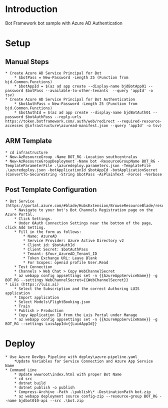 # Introduction

Bot Framework bot sample with Azure AD Authentication

# Setup
## Manual Steps
    * Create Azure AD Service Principal for Bot
        * $botPass = New-Password -Length 25 (Function from bjd.Common.Functions)
        * $botAppId = $(az ad app create --display-name bjdBotApp01 --password $botPass --available-to-other-tenants  --query 'appId' -o tsv) 
    * Create Azure AD Service Principal for Bot Authentication 
        * $botAuthPass = New-Password -Length 25 (Function from bjd.Common.Functions)
        * $botAuthId = $(az ad app create --display-name bjdBotAuth01 --password $botAuthPass --reply-urls https://token.botframework.com/.auth/web/redirect --required-resource-accesses @infrastructure\azuread-manifest.json --query 'appId' -o tsv) 

## ARM Template 
    * cd infrastructure 
    * New-AzResourceGroup -Name BOT_RG -Location southcentralus
    * New-AzResourceGroupDeployment -Name bot -ResourceGroupName BOT_RG -TemplateParameterFile .\azuredeploy.parameters.json -TemplateFile .\azuredeploy.json -botApplicationId $botAppId -botApplicationSecret (ConvertTo-SecureString -String $botPass -AsPlainText -Force) -Verbose

## Post Template Configuration
    * Bot Service (https://portal.azure.com/#blade/HubsExtension/BrowseResourceBlade/resourceType/Microsoft.BotService%2FbotServices)
        * Navigate to your bot's Bot Channels Registration page on the Azure Portal.
        * Click Settings.
        * Under OAuth Connection Settings near the bottom of the page, click Add Setting.
        * Fill in the form as follows:
            * Name: AzureAD
            * Service Provider: Azure Active Directory v2
            * Client id: $botAuthId
            * Client Secret: $botAuthPass
            * Tenant: $Your_AzureAD_Tenant_ID
            * Token Exchange URL: Leave Blank
            * For Scopes: openid profile User.Read
        * Test Connection 
        * Channels > Web Chat > Copy WebChannelSecret
        * az webapp config appsettings set -n {{AzureAppServiceName}} -g BOT_RG --settings WebChannelSecret={{WebChannelSecret}}
    * Luis (https://luis.ai)
        * Select the Subscription and the correct Authoring LUIS application
        * Import application 
        * Select Models\FlightBooking.json
        * Train 
        * Publish > Production 
        * Copy Application ID from the Luis Portal under Manage
        * az webapp config appsettings set -n {{AzureAppServiceName}} -g BOT_RG --settings LuisAppId={{LuidAppId}}
    
# Deploy
    * Use Azure DevOps Pipeline with deploy\azure-pipeline.yaml
        *Update Variables for Service Connection and Azure App Service Name 
    * Command Line
        * Update wwwroot\index.html with proper Bot Name
        * cd src
        * dotnet build
        * dotnet publish -o publish 
        * Compress-Archive -Path .\publish\* -DestinationPath bot.zip
        * az webapp deployment source config-zip --resource-group BOT_RG --name bjdbot010-api --src .\bot.zip

